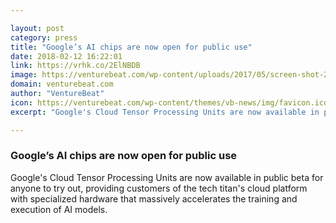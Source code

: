 ```yaml
---

layout: post
category: press
title: "Google’s AI chips are now open for public use"
date: 2018-02-12 16:22:01
link: https://vrhk.co/2ElNBDB
image: https://venturebeat.com/wp-content/uploads/2017/05/screen-shot-2017-05-17-at-10-17-48-am.png?fit=780%2C402&strip=all
domain: venturebeat.com
author: "VentureBeat"
icon: https://venturebeat.com/wp-content/themes/vb-news/img/favicon.ico
excerpt: "Google's Cloud Tensor Processing Units are now available in public beta for anyone to try out, providing customers of the tech titan's cloud platform with specialized hardware that massively accelerates the training and execution of AI models."

---
```


### Google’s AI chips are now open for public use

Google's Cloud Tensor Processing Units are now available in public beta for anyone to try out, providing customers of the tech titan's cloud platform with specialized hardware that massively accelerates the training and execution of AI models.